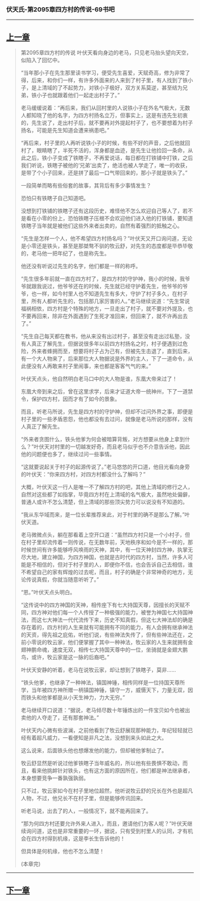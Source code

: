 ### 伏天氏-第2095章四方村的传说-69书吧

--------
[上一章](./23bc8983445d60911f3e577e668bdf27.md)
--------


>
>
>
>第2095章四方村的传说
>叶伏天看向身边的老马，只见老马抬头望向天空，似陷入了回忆中。
>
>“当年那小子在先生那里读书学习，便受先生喜爱，天赋奇高，修为非常了得，后来，和你们一样，有许多外面来的人来到了村子里，有人找到了铁小子，是上清域的了不起势力，对铁小子极好，双方关系莫逆，甚至结为兄弟，铁小子也就跟着他们一起走出村子了。”
>
>老马缓缓说着：“再后来，我们从回村里的人说铁小子在外名气极大，无数人都知晓了他的名字，为四方村扬名立万，但事实上，这是有违先生初衷的，先生说了，走出村子后，就不要再对外提起村子了，也不要想着为村子扬名，可能是先生知道会遭来祸患吧。”
>
>“再后来，村子里的人再听说铁小子的时候，有些不好的声音，之后他就回村了，眼睛瞎了，半死不活的，浑身都是血迹，是先生让他捡回一条命，从此之后，铁小子变成了铁瞎子，不再爱说话，每日都在打铁铺中打铁，之后我们听说，铁瞎子被他的‘兄弟’出卖了，绝活也被人学走了，唯一的收获，是带了个小子回来，还是拼了最后一口气带回来的，那小子就是铁头了。”
>
>一段简单而略有些俗套的故事，其背后有多少事情发生？
>
>恐怕只有铁瞎子自己知道吧。
>
>没想到打铁铺的铁瞎子还有这段历史，难怪他不怎么欢迎自己等人了，若不是看在小零的份上，恐怕铁瞎子压根不会欢迎他们进入他的打铁铺，要知道铁瞎子当年就是被他们这些外来者出卖的，自然有着强烈的抵触之心。
>
>“先生是怎样一个人，他不希望四方村扬名吗？”叶伏天又开口询问道，无论是小零还是铁头，甚至是那桀骜不驯的牧云舒，对先生的态度都是毕恭毕敬的，老马他一把年纪了，也是称先生。
>
>他还没有听说过先生的名字，他们都是一样的称呼。
>
>“先生很多年前就一直在四方村了，是四方村的守护神，我小的时候，我爷爷就跟我说过，他爷爷还在的时候，先生就已经守护着先生，他爷爷的爷爷，也一样，如今村里人也不知道先生有多大，守护了村子多久，在村子里，所有人都听先生的，包括那几家厉害的人。”老马继续说道：“先生常说福祸相依，四方村是个特殊的地方，一旦走出了村子，就不要对外提及，也不要再回来，除非在外面遇到了生死才准回来，但回来了，就不许再出去了。”
>
>“先生自己每天都在教书，他从来没有出过村子，甚至没有走出过私塾，没有人真正了解先生，但据说很多年以前四方村扬名之时，村子便遇到过危险，外来者蜂拥而至，想要将村子占为己有，但被先生击退了，直到后来，有一个大人物来了，后来那位大人物据说是外界的主人，下了一道命令，从此便没有人再敢来村子里闹事，来也都是客客气气的来。”
>
>叶伏天点头，他自然明白老马口中的大人物是谁，东凰大帝来过了！
>
>东凰大帝到来之后，曾在这里求学，后来才证道大帝一统神州，下了一道禁令，保护四方村，因而才有了如今的景象。
>
>而且，听老马所说，先生是四方村的守护神，但却不过问外界之事，即便是村子里的一些矛盾恩怨，他也都没有去过问，就像是老马所说的那样，没有人真正了解先生。
>
>“外来者贪图什么，铁头他爹为何会被暗算背叛，对方想要从他身上拿到什么？”叶伏天对村里的一切越发好奇，而且老马似乎也不介意告诉他，因此他的问题便也多了，继续过问一些事情。
>
>“这就要说起关于村子的起源传说了。”老马悠悠的开口道，他目光看向身旁的叶伏天：“你来四方村，对四方村都没什么了解吗？”
>
>大概，叶伏天这一行人是唯一不了解四方村的吧，其他上清域的修行之人，自然对这些都了如指掌，毕竟四方村在上清域的名气极大，虽然地处偏僻，普通人或许不怎么清楚，但上清域的那些顶尖势力可以说没有不知道的。
>
>“我从东华域而来，是一位长辈推荐来此，对于村里的确不是那么了解。”叶伏天道。
>
>老马微微点头，躺在那看着上空开口道：“虽然四方村只是一个小村子，但在村子里却流传着一则传说，在无数年前，天地秩序和如今是不一样的，那时候世间有许多能够呼风唤雨的天神，其中，有一位天神封四方神，执掌无尽大地，建立神国，为四方神国，也就是古时代的四方村，当然，许多人可能是不相信的，但对于村子里的人，即便你不信，也会告诉自己去相信，谁不希望自己的家有辉煌的过去呢，而且，村子的确是个非常神奇的地方，无论传说真假，你就当随意听听了。”
>
>“恩。”叶伏天点头明白。
>
>“这传说中的四方神国的天神，相传座下有七大持国天尊，因擅长的天赋不同，四方神对他们每一个人传授了一种极强的能力，被誉为神国七大持国神法，而这七大神法一代代流传下来，历史不知真假，但这七大神法却的确是存在着的，四方村的人生来就有可能拥有不同的能力，有人会拥有继承神法的天资，得先祖之庇佑，听他们说，有些神法失传了，但有些神法还在，之前小零说的牧云家，他们便掌握了其中一种神法，牧云家的人生来就拥有金翅神鹏命魂，速度无双，相传七大持国天尊中的一位，坐骑就是金翅大鹏鸟，或许，牧云家是这一脉的后裔吧。”
>
>叶伏天安静的听着，老马在说牧云家，却让想到了铁瞎子，莫非……
>
>“铁头他爹，也继承了一种神法，镇国神锤，相传同样是一位持国天尊所学，当年被四方神所赠一柄镇国神锤，镇守一方，威慑天下，力量无双，因而铁头和他爹都是从小天生神力，力大无穷。”
>
>老马继续开口说道：“据说，老马倾尽数十年锤炼出的一件宝贝如今也被出卖他的人夺走了，还有那套神法。”
>
>叶伏天内心微有些波澜，之前他看到了牧云舒展现那种能力，年纪轻轻就已经有着超凡威力，一看便知是非凡之法，没想到来头如此之大。
>
>这么说来，后面铁头他也想爆发他的能力，但却被他爹制止了。
>
>牧云舒显然是听说过他爹铁瞎子当年威名的，所以他有些畏惧不敢动，而且，看来他挑衅针对铁头，也有这方面的原因所在，他们都是神法继承者，本身想要竞争一番孰强孰弱。
>
>只不过，牧云家如今在村子里地位超然，他听说牧云舒的兄长在外也是超凡人物，不过，他兄长不在村子里，但是能够传讯回来。
>
>听老马说，出去了的人，一般情况下，就不能再回来了。
>
>“那为何四方村还要允许外来人进入，而且，邀请他们为客人呢？”叶伏天继续询问道，这也是非常重要的一环，据说，只有受到村里人的认同，才有机会在四方村得到机缘，这是李长生告诉他的！
>
>但具体是何机缘，他也不怎么清楚！
>
>(本章完)
>
>

--------
[下一章](./0059413522eb87869e92fb869e607727.md)
--------
